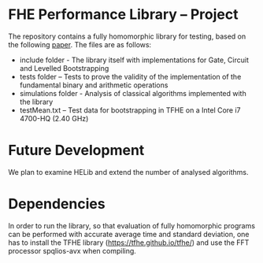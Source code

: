 # FHE Performance Library – Project
The repository contains a fully homomorphic library for testing, based on the following [paper](https://drive.google.com/open?id=1GeCuOPi-xpSxgd2unqutDHMDwn0iWEwG).
The files are as follows:
- include folder - The library itself with implementations for Gate, Circuit and Levelled Bootstrapping
- tests folder – Tests to prove the validity of the implementation of the fundamental binary and arithmetic operations
- simulations folder - Analysis of classical algorithms implemented with the library
- testMean.txt – Test data for bootstrapping in TFHE on a Intel Core i7 4700-HQ (2.40 GHz)
# Future Development
We plan to examine HELib and extend the number of analysed algorithms.
# Dependencies
In order to run the library, so that evaluation of fully homomorphic programs can be performed with accurate average time and standard deviation, one has to install the TFHE library (https://tfhe.github.io/tfhe/) and use the FFT processor spqlios-avx when compiling.
